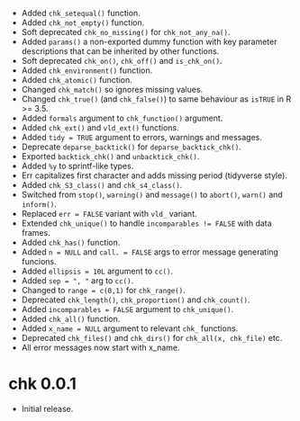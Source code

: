 - Added `chk_setequal()` function.
- Added `chk_not_empty()` function.
- Soft deprecated `chk_no_missing()` for `chk_not_any_na()`. 
- Added `params()` a non-exported dummy function with key parameter descriptions that can be inherited by other functions.
- Soft deprecated `chk_on()`, `chk_off()` and `is_chk_on()`.
- Added `chk_environment()` function.
- Added `chk_atomic()` function.
- Changed `chk_match()` so ignores missing values.
- Changed `chk_true()` (and `chk_false()`) to same behaviour as `isTRUE` in R >= 3.5.
- Added `formals` argument to `chk_function()` argument.
- Added `chk_ext()` and `vld_ext()` functions.
- Added `tidy = TRUE` argument to errors, warnings and messages.
- Deprecate `deparse_backtick()` for `deparse_backtick_chk()`.
- Exported `backtick_chk()` and `unbacktick_chk()`.
- Added `%y` to sprintf-like types. 
- Err capitalizes first character and adds missing period (tidyverse style).
- Added `chk_S3_class()` and `chk_s4_class()`.
- Switched from `stop()`, `warning()` and `message()` to `abort()`, `warn()` and `inform()`.
- Replaced `err = FALSE` variant with `vld_` variant.
- Extended `chk_unique()` to handle `incomparables != FALSE` with data frames.
- Added `chk_has()` function.
- Added `n = NULL` and `call. = FALSE` args to error message generating funcions.
- Added `ellipsis = 10L` argument to `cc()`.
- Added `sep = ", "` arg to `cc()`.
- Changed to `range = c(0,1)` for `chk_range()`.
- Deprecated `chk_length()`, `chk_proportion()` and `chk_count()`.
- Added `incomparables = FALSE` argument to `chk_unique()`.
- Added `chk_all()` function.
- Added `x_name = NULL` argument to relevant `chk_` functions.
- Deprecated `chk_files()` and `chk_dirs()` for `chk_all(x, chk_file)` etc.
- All error messages now start with x_name.

# chk 0.0.1

- Initial release.
